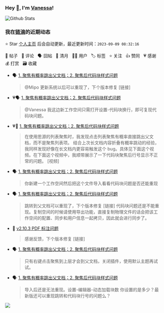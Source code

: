 ### Hey 👋, I'm [Vanessa](http://vanessa.b3log.org/)!

![Github Stats](https://github-readme-stats.vercel.app/api?username=Vanessa219&show_icons=true)

<!--events start -->

### 我在[链滴](https://ld246.com)的近期动态

⭐️ Star [个人主页](https://github.com/Vanessa219/Vanessa219) 后会自动更新，最近更新时间：`2023-09-09 08:32:16`

📝 帖子 &nbsp; 💬 评论 &nbsp; 🗣 回帖 &nbsp; 🌙 清月 &nbsp; 👨‍💻 用户 &nbsp; 🏷️ 标签 &nbsp; ⭐️ 关注 &nbsp; 👍 赞同 &nbsp; 💗 感谢 &nbsp; 💰 打赏 &nbsp; 🗃 收藏

* 🗣 [1. 聚焦有概率跳出父文档；2. 聚焦后代码块样式问题](https://ld246.com/article/1692786454483/comment/1694104859794#comments)

  > @Mipo 更新系统以后可以重现了，下个版本修复 [链接]
* 💗🗣 [1. 聚焦有概率跳出父文档；2. 聚焦后代码块样式问题](https://ld246.com/article/1692786454483/comment/1694104859794#comments)

  > @Vanessa 我这边新工作空间只需打开设置-代码块换行，即可复现代码块问题。
* 💗📝 [1. 聚焦有概率跳出父文档；2. 聚焦后代码块样式问题](https://ld246.com/article/1692786454483)

  > 在使用思源的列表聚焦时，我发现点击列表聚焦有概率直接跳出父文档，而不是聚焦列表项。 结合上次长文档内容折叠有概率跳动的经验，我同样发现好像在长文档内更容易触发这个 bug。具体见下面这个视频。在下面这个视频中，我顺带展示了一下代码块聚焦后行号显示不正常的问题。 [视频]
* 🗣 [1. 聚焦有概率跳出父文档；2. 聚焦后代码块样式问题](https://ld246.com/article/1692786454483/comment/1694104859794#comments)

  > 你新建一个工作空间然后把这个文件导入看看代码块问题是否还能重现
* 🗣 [1. 聚焦有概率跳出父文档；2. 聚焦后代码块样式问题](https://ld246.com/article/1692786454483/comment/1694104859794#comments)

  > 跳转到父文档可以重现了，下个版本修复 [链接] 代码块问题还是不能重现。复制空间的时候请使用导出功能，直接复制物理文件的话会把该工作空间的配置、同步和用户信息一起拷贝，因此就会进行同步了。
* 💬 [v2.10.3 PDF 标注问题](https://ld246.com/article/1694126292124/comment/1694134425550#comments)

  > 感谢反馈，下个版本修复 [链接]
* 🗣 [1. 聚焦有概率跳出父文档；2. 聚焦后代码块样式问题](https://ld246.com/article/1692786454483/comment/1692963076773#comments)

  > 只有右键点击聚焦到上层才会到父文档，关闭插件，使用默认主题再试试。
* 🗣 [1. 聚焦有概率跳出父文档；2. 聚焦后代码块样式问题](https://ld246.com/article/1692786454483/comment/1692963076773#comments)

  > 导入后还是无法重现。设置-编辑器-动态加载块数 你设置的是多少？最新版还可以重现跳转和代码块行号的问题么？


<!--events end -->

<a title="Hits" target="_blank" href="https://github.com/Vanessa219/Vanessa219"><img src="https://hits.b3log.org/Vanessa219/Vanessa219.svg"></a>
